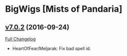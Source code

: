 # BigWigs [Mists of Pandaria]

## [v7.0.2](https://github.com/BigWigsMods/BigWigs_MistsOfPandaria/tree/v7.0.2) (2016-09-24) [](#top)
[Full Changelog](https://github.com/BigWigsMods/BigWigs_MistsOfPandaria/compare/v7.0.1...v7.0.2)

-   HeartOfFear/Meljarak: Fix bad spell id.  
